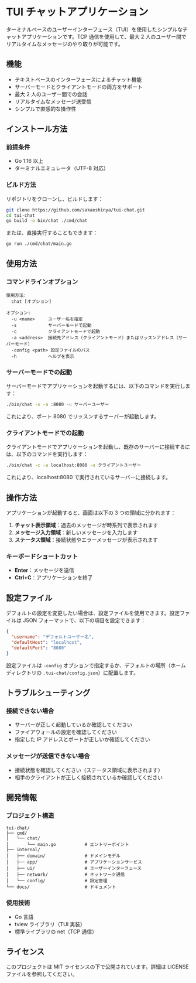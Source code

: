 # TUI チャットアプリケーション

ターミナルベースのユーザーインターフェース（TUI）を使用したシンプルなチャットアプリケーションです。TCP 通信を使用して、最大 2 人のユーザー間でリアルタイムなメッセージのやり取りが可能です。

## 機能

- テキストベースのインターフェースによるチャット機能
- サーバーモードとクライアントモードの両方をサポート
- 最大 2 人のユーザー間での会話
- リアルタイムなメッセージ送受信
- シンプルで直感的な操作性

## インストール方法

### 前提条件

- Go 1.16 以上
- ターミナルエミュレータ（UTF-8 対応）

### ビルド方法

リポジトリをクローンし、ビルドします：

```bash
git clone https://github.com/sakaeshinya/tui-chat.git
cd tui-chat
go build -o bin/chat ./cmd/chat
```

または、直接実行することもできます：

```bash
go run ./cmd/chat/main.go
```

## 使用方法

### コマンドラインオプション

```
使用方法:
  chat [オプション]

オプション:
  -u <name>     ユーザー名を指定
  -s            サーバーモードで起動
  -c            クライアントモードで起動
  -a <address>  接続先アドレス（クライアントモード）またはリッスンアドレス（サーバーモード）
  -config <path> 設定ファイルのパス
  -h            ヘルプを表示
```

### サーバーモードでの起動

サーバーモードでアプリケーションを起動するには、以下のコマンドを実行します：

```bash
./bin/chat -s -a :8080 -u サーバーユーザー
```

これにより、ポート 8080 でリッスンするサーバーが起動します。

### クライアントモードでの起動

クライアントモードでアプリケーションを起動し、既存のサーバーに接続するには、以下のコマンドを実行します：

```bash
./bin/chat -c -a localhost:8080 -u クライアントユーザー
```

これにより、localhost:8080 で実行されているサーバーに接続します。

## 操作方法

アプリケーションが起動すると、画面は以下の 3 つの領域に分かれます：

1. **チャット表示領域**：過去のメッセージが時系列で表示されます
2. **メッセージ入力領域**：新しいメッセージを入力します
3. **ステータス領域**：接続状態やエラーメッセージが表示されます

### キーボードショートカット

- **Enter**：メッセージを送信
- **Ctrl+C**：アプリケーションを終了

## 設定ファイル

デフォルトの設定を変更したい場合は、設定ファイルを使用できます。設定ファイルは JSON フォーマットで、以下の項目を設定できます：

```json
{
  "username": "デフォルトユーザー名",
  "defaultHost": "localhost",
  "defaultPort": "8080"
}
```

設定ファイルは `-config` オプションで指定するか、デフォルトの場所（ホームディレクトリの `.tui-chat/config.json`）に配置します。

## トラブルシューティング

### 接続できない場合

- サーバーが正しく起動しているか確認してください
- ファイアウォールの設定を確認してください
- 指定した IP アドレスとポートが正しいか確認してください

### メッセージが送信できない場合

- 接続状態を確認してください（ステータス領域に表示されます）
- 相手のクライアントが正しく接続されているか確認してください

## 開発情報

### プロジェクト構造

```
tui-chat/
├── cmd/
│   └── chat/
│       └── main.go           # エントリーポイント
├── internal/
│   ├── domain/               # ドメインモデル
│   ├── app/                  # アプリケーションサービス
│   ├── ui/                   # ユーザーインターフェース
│   ├── network/              # ネットワーク通信
│   └── config/               # 設定管理
└── docs/                     # ドキュメント
```

### 使用技術

- Go 言語
- tview ライブラリ（TUI 実装）
- 標準ライブラリの net（TCP 通信）

## ライセンス

このプロジェクトは MIT ライセンスの下で公開されています。詳細は LICENSE ファイルを参照してください。
